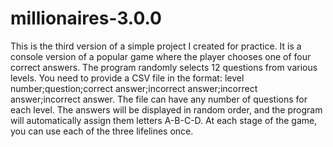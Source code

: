 # millionaires-3.0.0
This is the third version of a simple project I created for practice. It is a console version of a popular game where the player chooses one of four correct answers. The program randomly selects 12 questions from various levels. You need to provide a CSV file in the format: level number;question;correct answer;incorrect answer;incorrect answer;incorrect answer. The file can have any number of questions for each level. The answers will be displayed in random order, and the program will automatically assign them letters A-B-C-D. At each stage of the game, you can use each of the three lifelines once.